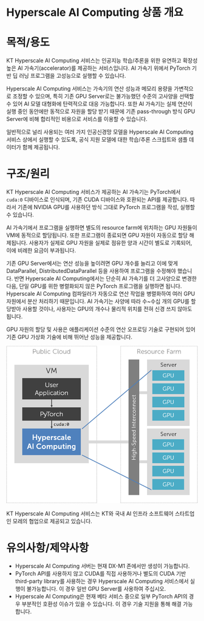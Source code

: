 # Hyperscale AI Computing 상품 개요

# 목적/용도

KT Hyperscale AI Computing 서비스는 인공지능 학습/추론을 위한 유연하고 확장성 높은 AI 가속기(accelerator)를 제공하는 서비스입니다. AI 가속기 위에서 PyTorch 기반 딥 러닝 프로그램을 고성능으로 실행할 수 있습니다.

Hyperscale AI Computing 서비스는 가속기의 연산 성능과 메모리 용량을 가변적으로 조정할 수 있으며, 특히 기존 GPU Server로는 불가능했던 수준의 고사양을 선택할 수 있어 AI 모델 대형화에 탄력적으로 대응 가능합니다. 또한 AI 가속기는 실제 연산이 실행 중인 동안에만 동적으로 자원을 할당 받기 때문에 기존 pass-through 방식 GPU Server에 비해 합리적인 비용으로 서비스를 이용할 수 있습니다.

일반적으로 널리 사용되는 여러 가지 인공신경망 모델을 Hyperscale AI Computing 서비스 상에서 실행할 수 있도록, 공식 지원 모델에 대한 학습/추론 스크립트와 샘플 데이터가 함께 제공됩니다.

# 구조/원리

KT Hyperscale AI Computing 서비스가 제공하는 AI 가속기는 PyTorch에서 `cuda:0` 디바이스로 인식되며, 기존 CUDA 디바이스와 호환되는 API를 제공합니다. 따라서 기존에 NVIDIA GPU를 사용하던 방식 그대로 PyTorch 프로그램을 작성, 실행할 수 있습니다.

AI 가속기에서 프로그램을 실행하면 별도의 resource farm에 위치하는 GPU 자원들이 VM에 동적으로 할당됩니다. 또한 프로그램이 종료되면 GPU 자원이 자동으로 할당 해제됩니다. 사용자가 실제로 GPU 자원을 실제로 점유한 양과 시간이 별도로 기록되어, 이에 비례한 요금이 부과됩니다.

기존 GPU Server에서는 연산 성능을 높이려면 GPU 개수를 늘리고 이에 맞게 DataParallel, DistributedDataParallel 등을 사용하여 프로그램을 수정해야 했습니다. 반면 Hyperscale AI Computing에서는 단순히 AI 가속기를 더 고사양으로 변경한 다음, 단일 GPU를 위한 병렬화되지 않은 PyTorch 프로그램을 실행하면 됩니다. Hyperscale AI Computing 컴파일러가 자동으로 연산 작업을 병렬화하여 여러 GPU 자원에서 분산 처리하기 때문입니다. AI 가속기는 사양에 따라 수~수십 개의 GPU를 할당받아 사용할 것이나, 사용자는 GPU의 개수나 물리적 위치를 전혀 신경 쓰지 않아도 됩니다.

GPU 자원의 할당 및 사용은 애플리케이션 수준의 연산 오프로딩 기술로 구현되어 있어 기존 GPU 가상화 기술에 비해 뛰어난 성능을 제공합니다.

![HAC](./image/HAC.png)

KT Hyperscale AI Computing 서비스는 KT와 국내 AI 인프라 소프트웨어 스타트업인 모레의 협업으로 제공되고 있습니다.

# 유의사항/제약사항

- Hyperscale AI Computing 서버는 현재 DX-M1 존에서만 생성이 가능합니다.
- PyTorch API를 사용하지 않고 CUDA를 직접 사용하거나 별도의 CUDA 기반 third-party library를 사용하는 경우 Hyperscale AI Computing 서비스에서 실행이 불가능합니다. 이 경우 일반 GPU Server를 사용하여 주십시오.
- Hyperscale AI Computing은 현재 베타 서비스 중으로 일부 PyTorch API의 경우 부분적인 호환성 이슈가 있을 수 있습니다. 이 경우 기술 지원을 통해 해결 가능합니다.